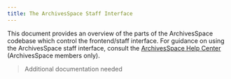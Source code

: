 ```yaml
---
title: The ArchivesSpace Staff Interface
---
```


This document provides an overview of the parts of the ArchivesSpace codebase which control the frontend/staff interface. For guidance on using the ArchivesSpace staff interface, consult the [ArchivesSpace Help Center](https://archivesspace.atlassian.net/wiki/spaces/ArchivesSpaceUserManual/overview) (ArchivesSpace members only).

> Additional documentation needed
